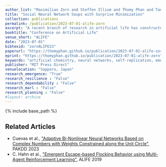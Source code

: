 ```yaml
---
author_list: "Maximilian Zorn and Steffen Illium and Thomy Phan and Tanja Kaiser and Claudia Linnhoff-Popien and Thomas Gabor"
title: "Social Neural Network Soups with Surprise Minimization"
collection: publications
permalink: /publication/2023-07-01-alife-zorn
excerpt: "A recent branch of research in artificial life has constructed artificial chemistry systems whose particles are dynamic neural networks. These particles can be applied to each other and show a tendency towards self-replication of their weight values. We define new interactions for said particles that allow them to recognize one another and learn predictors for each other's behavior. For instance, each particle minimizes its surprise when observing another particle's behavior. Given a special catalyst particle to exert evolutionary selection pressure on the soup of particles, these 'social' interactions are sufficient to produce emergent behavior similar to the stability-pattern previously only achieved via explicit self-replication training."
booktitle: "Conference on Artificial Life"
venue_short: "ALIFE"
date: "2023-07-01"
bibtexid: "zornALIFE23"
paperurl: "https://thomyphan.github.io/publication/2023-07-01-alife-zorn"
eprint: "https://thomyphan.github.io/publication/2023-07-01-alife-zorn"
keywords: "artificial chemistry, neural networks, self-replication, emergent behavior, social systems"
publisher: "MIT Press Direct"
venuelocation: "Sapporo, Japan"
research_emergence: "True"
research_resilience : "False"
research_dependability : "False"
research_marl : "False"
research_planning : "False"
#layout: archive
---
```


{% include base_path %}

## Related Articles
- Cuevas et al., ["Adaptive Bi-Nonlinear Neural Networks Based on Complex Numbers with Weights Constrained along the Unit Circle"](https://thomyphan.github.io/publication/2023-05-01-pakdd-cuevas), PAKDD 2023
- C. Hahn et al., ["Emergent Escape-based Flocking Behavior using Multi-Agent Reinforcement Learning"](https://thomyphan.github.io/publication/2019-07-01-alife-hahn), ALIFE 2019
